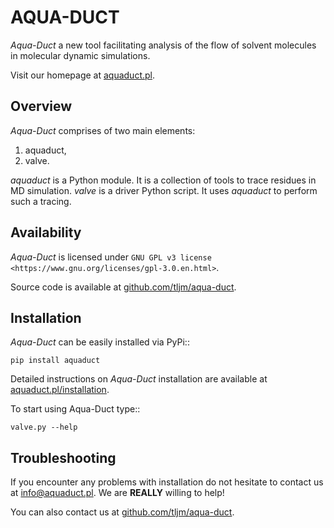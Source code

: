 AQUA-DUCT
=========

*Aqua-Duct* a new tool facilitating analysis of the flow of solvent
molecules in molecular dynamic simulations.

Visit our homepage at [aquaduct.pl](http://aquaduct.pl/).

## Overview

*Aqua-Duct* comprises of two main elements:

1.  aquaduct,
2.  valve.

*aquaduct* is a Python module. It is a collection of tools to trace
residues in MD simulation. *valve* is a driver Python script. It uses
*aquaduct* to perform such a tracing.

## Availability

*Aqua-Duct* is licensed under
`GNU GPL v3 license <https://www.gnu.org/licenses/gpl-3.0.en.html>`.

Source code is available at [github.com/tljm/aqua-duct](https://github.com/tljm/aqua-duct).

## Installation

*Aqua-Duct* can be easily installed via PyPi::

    pip install aquaduct

Detailed instructions on *Aqua-Duct* installation are available at
[aquaduct.pl/installation](http://www.aquaduct.pl/installation/).

To start using Aqua-Duct type::

    valve.py --help

## Troubleshooting

If you encounter any problems with installation do not hesitate to
contact us at [info@aquaduct.pl](mailto:info@aquaduct.pl?subject=Aqua-Duct). We are **REALLY** willing to help!

You can also contact us at [github.com/tljm/aqua-duct](https://github.com/tljm/aqua-duct).

